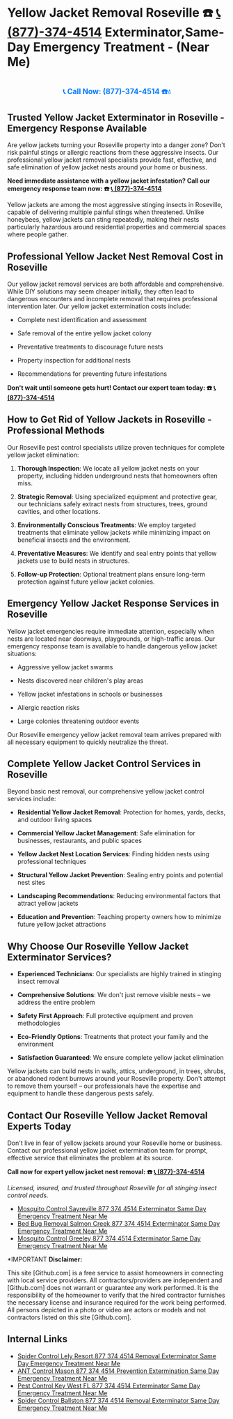# Yellow Jacket Removal Roseville ☎️ [📞 (877)-374-4514](https://pest-control-4514.netlify.app) Exterminator,Same-Day Emergency Treatment - (Near Me)
# 

<p align="center" style="font-size: 1.2em; font-weight: bold; margin: 20px 0;">
  <a href="https://pest-control-4514.netlify.app" target="_blank" style="color: #007BFF; text-decoration: none;">📞 Call Now: (877)-374-4514 ☎️💧</a>
</p>

## Trusted Yellow Jacket Exterminator in Roseville - Emergency Response Available

Are yellow jackets turning your Roseville property into a danger zone? Don't risk painful stings or allergic reactions from these aggressive insects. Our professional yellow jacket removal specialists provide fast, effective, and safe elimination of yellow jacket nests around your home or business.

**Need immediate assistance with a yellow jacket infestation? Call our emergency response team now: ☎️ [📞 (877)-374-4514](https://pest-control-4514.netlify.app)**

Yellow jackets are among the most aggressive stinging insects in Roseville, capable of delivering multiple painful stings when threatened. Unlike honeybees, yellow jackets can sting repeatedly, making their nests particularly hazardous around residential properties and commercial spaces where people gather.

## Professional Yellow Jacket Nest Removal Cost in Roseville

Our yellow jacket removal services are both affordable and comprehensive. While DIY solutions may seem cheaper initially, they often lead to dangerous encounters and incomplete removal that requires professional intervention later. Our yellow jacket extermination costs include:

- Complete nest identification and assessment

- Safe removal of the entire yellow jacket colony

- Preventative treatments to discourage future nests

- Property inspection for additional nests

- Recommendations for preventing future infestations

**Don't wait until someone gets hurt! Contact our expert team today: ☎️ [📞 (877)-374-4514](https://pest-control-4514.netlify.app)**

## How to Get Rid of Yellow Jackets in Roseville - Professional Methods

Our Roseville pest control specialists utilize proven techniques for complete yellow jacket elimination:

1. **Thorough Inspection**: We locate all yellow jacket nests on your property, including hidden underground nests that homeowners often miss.

2. **Strategic Removal**: Using specialized equipment and protective gear, our technicians safely extract nests from structures, trees, ground cavities, and other locations.

3. **Environmentally Conscious Treatments**: We employ targeted treatments that eliminate yellow jackets while minimizing impact on beneficial insects and the environment.

4. **Preventative Measures**: We identify and seal entry points that yellow jackets use to build nests in structures.

5. **Follow-up Protection**: Optional treatment plans ensure long-term protection against future yellow jacket colonies.

## Emergency Yellow Jacket Response Services in Roseville

Yellow jacket emergencies require immediate attention, especially when nests are located near doorways, playgrounds, or high-traffic areas. Our emergency response team is available to handle dangerous yellow jacket situations:

- Aggressive yellow jacket swarms

- Nests discovered near children's play areas

- Yellow jacket infestations in schools or businesses

- Allergic reaction risks

- Large colonies threatening outdoor events

Our Roseville emergency yellow jacket removal team arrives prepared with all necessary equipment to quickly neutralize the threat.

## Complete Yellow Jacket Control Services in Roseville

Beyond basic nest removal, our comprehensive yellow jacket control services include:

- **Residential Yellow Jacket Removal**: Protection for homes, yards, decks, and outdoor living spaces

- **Commercial Yellow Jacket Management**: Safe elimination for businesses, restaurants, and public spaces

- **Yellow Jacket Nest Location Services**: Finding hidden nests using professional techniques

- **Structural Yellow Jacket Prevention**: Sealing entry points and potential nest sites

- **Landscaping Recommendations**: Reducing environmental factors that attract yellow jackets

- **Education and Prevention**: Teaching property owners how to minimize future yellow jacket attractions

## Why Choose Our Roseville Yellow Jacket Exterminator Services?

- **Experienced Technicians**: Our specialists are highly trained in stinging insect removal

- **Comprehensive Solutions**: We don't just remove visible nests – we address the entire problem

- **Safety First Approach**: Full protective equipment and proven methodologies

- **Eco-Friendly Options**: Treatments that protect your family and the environment

- **Satisfaction Guaranteed**: We ensure complete yellow jacket elimination

Yellow jackets can build nests in walls, attics, underground, in trees, shrubs, or abandoned rodent burrows around your Roseville property. Don't attempt to remove them yourself – our professionals have the expertise and equipment to handle these dangerous pests safely.

## Contact Our Roseville Yellow Jacket Removal Experts Today

Don't live in fear of yellow jackets around your Roseville home or business. Contact our professional yellow jacket extermination team for prompt, effective service that eliminates the problem at its source.

**Call now for expert yellow jacket nest removal: ☎️ [📞 (877)-374-4514](https://pest-control-4514.netlify.app)**

*Licensed, insured, and trusted throughout Roseville for all stinging insect control needs.*


- [Mosquito Control Sayreville 877 374 4514 Exterminator Same Day Emergency Treatment Near Me](https://github.com/allyoucaneatsushiin/pest-control/blob/main/Mosquito-Control-Sayreville-877-374-4514-Exterminator-Same-Day-Emergency-Treatment-Near-Me.md)
- [Bed Bug Removal Salmon Creek 877 374 4514 Exterminator Same Day Emergency Treatment Near Me](https://github.com/allyoucaneatsushiin/pest-control/blob/main/Bed-Bug-Removal-Salmon-Creek-877-374-4514-Exterminator-Same-Day-Emergency-Treatment-Near-Me.md)
- [Mosquito Control Greeley 877 374 4514 Exterminator Same Day Emergency Treatment Near Me](https://github.com/allyoucaneatsushiin/pest-control/blob/main/Mosquito-Control-Greeley-877-374-4514-Exterminator-Same-Day-Emergency-Treatment-Near-Me.md)


*IMPORTANT **Disclaimer:**  

This site [Github.com] is a free service to assist homeowners in connecting with local service providers. All contractors/providers are independent and [Github.com] does not warrant or guarantee any work performed. It is the responsibility of the homeowner to verify that the hired contractor furnishes the necessary license and insurance required for the work being performed. All persons depicted in a photo or video are actors or models and not contractors listed on this site [Github.com].


## Internal Links
- [Spider Control Lely Resort 877 374 4514 Removal Exterminator Same Day Emergency Treatment Near Me](https://github.com/allyoucaneatsushiin/pest-control/blob/main/Spider-Control-Lely-Resort-877-374-4514-Removal-Exterminator-Same-Day-Emergency-Treatment-Near-Me.md)
- [ANT Control Mason 877 374 4514 Prevention Extermination Same Day Emergency Treatment Near Me](https://github.com/allyoucaneatsushiin/pest-control/blob/main/ANT-Control-Mason-877-374-4514-Prevention-Extermination-Same-Day-Emergency-Treatment-Near-Me.md)
- [Pest Control Key West FL 877 374 4514 Exterminator Same Day Emergency Treatment Near Me](https://github.com/allyoucaneatsushiin/pest-control/blob/main/Pest-Control-Key-West-FL-877-374-4514-Exterminator-Same-Day-Emergency-Treatment-Near-Me.md)
- [Spider Control Ballston 877 374 4514 Removal Exterminator Same Day Emergency Treatment Near Me](https://github.com/allyoucaneatsushiin/pest-control/blob/main/Spider-Control-Ballston-877-374-4514-Removal-Exterminator-Same-Day-Emergency-Treatment-Near-Me.md)
